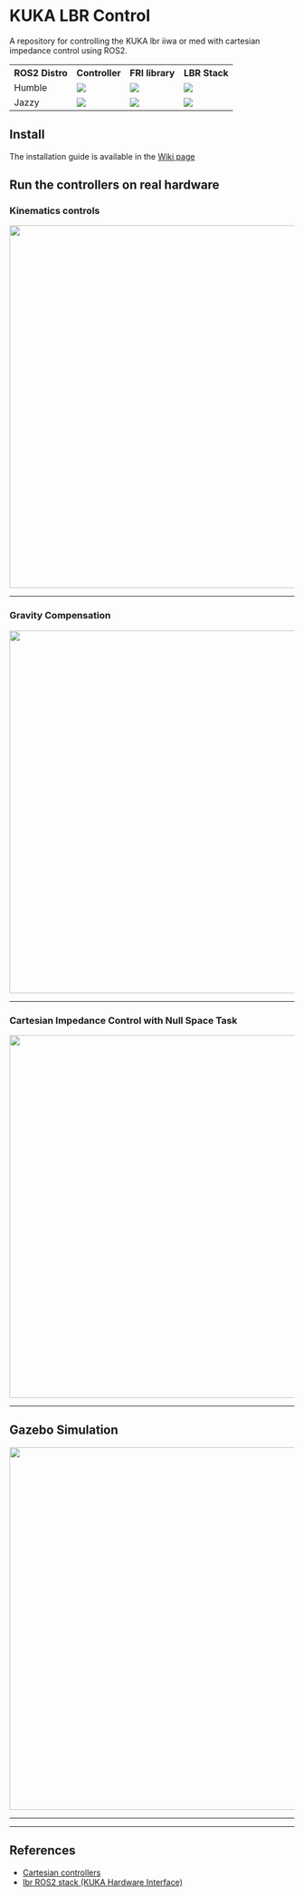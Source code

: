 # KUKA LBR Control  

A repository for controlling the KUKA lbr iiwa or med with cartesian impedance control using ROS2.

<table>
    <tr>
        <th>ROS2 Distro</td>
        <th>Controller</td>
        <th>FRI library</th>
        <th>LBR Stack</th>
    </tr>
    <tr>
        <td>Humble</td>
        <td><a href='humble-controllers'><img src='https://github.com/lucabeber/effort_controller/actions/workflows/humble.yml/badge.svg'></a><br/> </td>
        <td><a href='humble-fri-library'><img src='https://github.com/lbr-stack/fri/actions/workflows/build.yaml/badge.svg?branch=fri-1.15'></a><br/> </td>
        <td><a href='humble-lbr-stack'><img src='https://github.com/idra-lab/lbr_fri_ros2_stack/actions/workflows/build-ubuntu-22.04-fri-1.15.yml/badge.svg'></a><br/> </td>
    </tr>
    <td>Jazzy</td>
        <td><a href='jazzy-controllers'><img src='https://github.com/lucabeber/effort_controller/actions/workflows/jazzy.yml/badge.svg'></a><br/> </td>
        <td><a href='jazzy-fri-library'><img src='https://github.com/lbr-stack/fri/actions/workflows/build.yaml/badge.svg?branch=fri-1.15'></a><br/> </td>
        <td><a href='jazzy-lbr-stack'><img src='https://github.com/idra-lab/lbr_fri_ros2_stack/actions/workflows/build-ubuntu-24.04-fri-1.15.yml/badge.svg'></a><br/></td>
    </tr>
</table>

## Install
The installation guide is available in the [Wiki page](https://github.com/idra-lab/kuka_lbr_control/wiki)

## Run the controllers on real hardware
### Kinematics controls
<div align="center">
<img src='https://github.com/idra-lab/kuka_impedance/blob/main/assets/videos/kin.gif' width="640"/>
</div>

---

### Gravity Compensation
<div align="center">
<img src='https://github.com/idra-lab/kuka_impedance/blob/main/assets/videos/grav.gif' width="640"/>
</div>

---

### Cartesian Impedance Control with Null Space Task
<div align="center">
<img src='https://github.com/idra-lab/kuka_impedance/blob/main/assets/videos/imp.gif' width="640"/>
</div>

---  

## Gazebo Simulation
<div align="center">
<img src='https://github.com/idra-lab/kuka_impedance/blob/main/assets/videos/gazebo.gif' width="640"/>
</div>

---
---  

## References
- [Cartesian controllers](https://github.com/fzi-forschungszentrum-informatik/cartesian_controllers.git)
- [lbr ROS2 stack (KUKA Hardware Interface)](https://github.com/lbr-stack/lbr_fri_ros2_stack)
